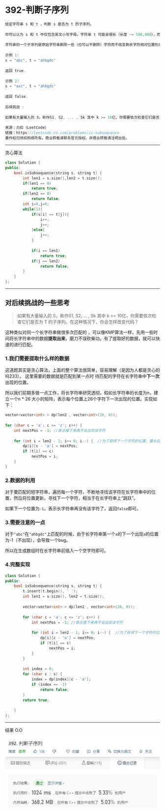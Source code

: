 # 392-判断子序列

```c++
给定字符串 s 和 t ，判断 s 是否为 t 的子序列。

你可以认为 s 和 t 中仅包含英文小写字母。字符串 t 可能会很长（长度 ~= 500,000），而 s 是个短字符串（长度 <=100）。

字符串的一个子序列是原始字符串删除一些（也可以不删除）字符而不改变剩余字符相对位置形成的新字符串。（例如，"ace"是"abcde"的一个子序列，而"aec"不是）。

示例 1:
s = "abc", t = "ahbgdc"

返回 true.

示例 2:
s = "axc", t = "ahbgdc"

返回 false.

后续挑战 :

如果有大量输入的 S，称作S1, S2, ... , Sk 其中 k >= 10亿，你需要依次检查它们是否为 T 的子序列。在这种情况下，你会怎样改变代码？

来源：力扣（LeetCode）
链接：https://leetcode-cn.com/problems/is-subsequence
著作权归领扣网络所有。商业转载请联系官方授权，非商业转载请注明出处。
```

---

贪心算法

```c++
class Solution {
public:
    bool isSubsequence(string s, string t) {
        int len1 = s.size(),len2 = t.size();
        if(len1 == 0)
            return true;
        if(len2 == 0)
            return false;
        int i=0,j=0;
        while(1){
            if(s[i] == t[j]){
                i++;
                j++;
            }else{
                j++;
            }
            
            if(i == len1)
                return true;
            if(j == len2)
                return false;
        }
    }
};
```

---

## 对后续挑战的一些思考

>如果有大量输入的 S，称作S1, S2, ... , Sk 其中 k >= 10亿，你需要依次检查它们是否为 T 的子序列。在这种情况下，你会怎样改变代码？

这种类似对同一个长字符串做很多次匹配的 ，可以像KMP算法一样，先用一些时间将长字符串中的数据**提取出来**，磨刀不误砍柴功。有了提取好的数据，就可以快速的进行匹配。

### 1.我们需要提取什么样的数据

这道题其实是贪心算法，上面的整个算法很简单，容易理解（是因为人都是贪心的吗233）。 这里需要的数据就是匹配到某一点时 待匹配的字符在长字符串中**下一次**出现的位置。

所以我们前期多做一点工作，将长字符串研究透彻，假如长字符串的长度为n，建立一个n * 26 大小的矩阵，表示每个位置上26个字符下一次出现的位置。实现如下：

```c++
vector<vector<int> > dp(len2 , vector<int>(26, 0));

for (char c = 'a'; c <= 'z'; c++) {
    int nextPos = -1; //表示接下来再不会出现该字符

    for (int i = len2 - 1; i>= 0; i--) {  //为了获得下一个字符的位置，要从后往前
        dp[i][c - 'a'] = nextPos;
        if (t[i] == c)
            nextPos = i;
    }
}
```

### 2.数据的利用

对于要匹配的短字符串，遍历每一个字符，不断地寻找该字符在长字符串中的位置，然后将位置更新，寻找下一个字符，相当于在长字符串上“跳跃”。

如果下一个位置为`-1`，表示长字符串再没有该字符了，返回`false`即可。

### 3.需要注意的一点

对于`"abc"`在`"ahbgdc"`上匹配的时候，由于长字符串第一个`a`的下一个出现`a`的位置为-1（不出现），会导致一个bug。

所以在生成数组时在长字符串前插入一个空字符即可。

### 4.完整实现

```c++
class Solution {
public:
	bool isSubsequence(string s, string t) {
		t.insert(t.begin(), ' ');
		int len1 = s.size(), len2 = t.size();
		
		vector<vector<int> > dp(len2 , vector<int>(26, 0));

		for (char c = 'a'; c <= 'z'; c++) {
			int nextPos = -1; //表示接下来再不会出现该字符

			for (int i = len2 - 1; i>= 0; i--) {  //为了获得下一个字符的位置，要从后往前
				dp[i][c - 'a'] = nextPos;
				if (t[i] == c)
					nextPos = i;
			}
		}

		int index = 0;
		for (char c : s) {
			index = dp[index][c - 'a'];
			if (index == -1)
				return false;
		}
		return true;

	}
};

```

---

结果 O.O

![img](./1.bmp)
